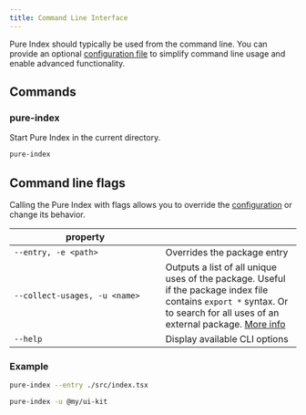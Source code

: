 ```yaml
---
title: Command Line Interface
---
```


Pure Index should typically be used from the command line. You can provide an optional [configuration file](/pure-index/reference/configuration) to simplify command line usage and enable advanced functionality.

## Commands

### pure-index

Start Pure Index in the current directory.

```sh
pure-index
```

## Command line flags

Calling the Pure Index with flags allows you to override the [configuration](/pure-index/reference/configuration) or change its behavior.

<!-- prettier-ignore -->
| <div style="width:250px">property</div> |                                                   |
| --------------------------------------- | ------------------------------------------------- |
| `--entry, -e <path>`                    | Overrides the package entry                       |
| `--collect-usages, -u <name>`           | Outputs a list of all unique uses of the package. Useful if the package index file contains `export *` syntax. Or to search for all uses of an external package. [More info](/pure-index/explanation/limitations) |
| `--help`                                | Display available CLI options                     |

### Example

```sh
pure-index --entry ./src/index.tsx

pure-index -u @my/ui-kit
```
